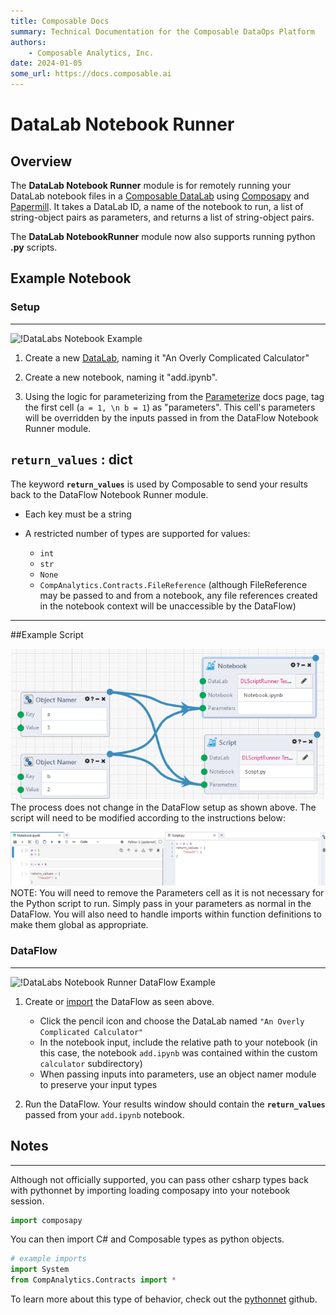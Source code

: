 ```yaml
---
title: Composable Docs
summary: Technical Documentation for the Composable DataOps Platform
authors:
    - Composable Analytics, Inc.
date: 2024-01-05
some_url: https://docs.composable.ai
---
```


# DataLab Notebook Runner

## Overview

The **DataLab Notebook Runner** module is for remotely running your DataLab notebook files in a [Composable DataLab](../../DataLabs/Overview.md) using [Composapy](https://github.com/ComposableAnalytics/ComposaPy) and [Papermill](https://github.com/nteract/papermill). It takes a DataLab ID, a name of the notebook to run, a list of string-object pairs as parameters, and returns a list of string-object pairs.

The **DataLab NotebookRunner** module now also supports running python **.py** scripts.

## Example Notebook

### Setup
----
![!DataLabs Notebook Example](img/DataLabNotebookRunner.CalculatorNotebook.png)

1) Create a new [DataLab](../../DataLabs/Overview.md), naming it "An Overly Complicated Calculator"

2) Create a new notebook, naming it "add.ipynb".

3) Using the logic for parameterizing from the [Parameterize](https://papermill.readthedocs.io/en/latest/usage-parameterize.html) docs page, tag the first cell (`a = 1, \n b = 1`) as "parameters". This cell's parameters will be overridden by the inputs passed in from the DataFlow Notebook Runner module.


## **`return_values`** : dict
The keyword **`return_values`** is used by Composable to send your results back to the DataFlow Notebook Runner module.

- Each key must be a string

- A restricted number of types are supported for values:
    - `int`
    - `str`
    - `None`
    - `CompAnalytics.Contracts.FileReference` (although FileReference may be passed to and from a notebook, any file references created in the notebook context will be unaccessible by the DataFlow)
----

##Example Script

![!DataLabs Notebook Runner Script DataFlow Example](img/DLNBScriptFlow.png)
The process does not change in the DataFlow setup as shown above. The script will need to be modified according to the instructions below:

![!DataLabs Notebook Runner Script Code Example](img/DLNBScriptCode.png)
NOTE: You will need to remove the Parameters cell as it is not necessary for the Python script to run. Simply pass in your parameters as normal in the DataFlow. You will also need to handle imports within function definitions to make them global as appropriate.

### DataFlow
----
![!DataLabs Notebook Runner DataFlow Example](img/DataLabNotebookRunner.DataFlow.png)

1) Create or <a href = "https://raw.githubusercontent.com/ComposableAnalytics/Docs/master/docs/DataFlows/09.Module-Details/files/DataLabNotebookRunnerExample.json" download>import</a> the DataFlow as seen above.
    - Click the pencil icon and choose the DataLab named `"An Overly Complicated Calculator"`
    - In the notebook input, include the relative path to your notebook (in this case, the notebook `add.ipynb` was contained within the custom `calculator` subdirectory)
    - When passing inputs into parameters, use an object namer module to preserve your input types

2) Run the DataFlow. Your results window should contain the **`return_values`** passed from your `add.ipynb` notebook.


## Notes
----

Although not officially supported, you can pass other csharp types back with pythonnet by importing loading composapy into your notebook session.
```python
import composapy
``` 

You can then import C# and Composable types as python objects.
```python
# example imports
import System
from CompAnalytics.Contracts import *
```

To learn more about this type of behavior, check out the [pythonnet](https://github.com/pythonnet/pythonnet) github.

